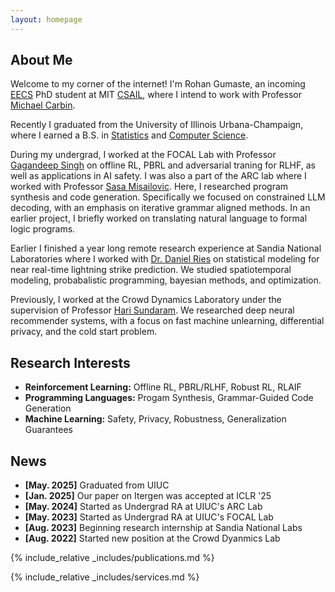 ```yaml
---
layout: homepage
---
```


## About Me

Welcome to my corner of the internet! I'm Rohan Gumaste, an incoming [EECS](https://www.eecs.mit.edu/) PhD student at MIT [CSAIL](https://csail.mit.edu), where I intend to work with Professor [Michael Carbin](https://people.csail.mit.edu/mcarbin/).

Recently I graduated from the University of Illinois Urbana-Champaign, where I earned a B.S. in [Statistics](https://stat.illinois.edu/) and [Computer Science](https://siebelschool.illinois.edu/).  

During my undergrad, I worked at the FOCAL Lab with Professor [Gagandeep Singh](https://ggndpsngh.github.io/) on offline RL, PBRL and adversarial traning for RLHF, as well as applications in AI safety. I was also a part of the ARC lab where I worked with Professor [Sasa Misailovic](https://misailo.cs.illinois.edu/). Here, I researched program synthesis and code generation. Specifically we focused on constrained LLM decoding, with an emphasis on iterative grammar aligned methods. In an earlier project, I briefly worked on translating natural language to formal logic programs. 

Earlier I finished a year long remote research experience at Sandia National Laboratories where I worked with [Dr. Daniel Ries](https://www.linkedin.com/in/daniel-ries-48589225) on statistical modeling for near real-time lightning strike prediction. We studied spatiotemporal modeling, probabalistic programming, bayesian methods, and optimization. 

Previously, I worked at the Crowd Dynamics Laboratory under the supervision of Professor [Hari Sundaram](https://sundaram.cs.illinois.edu/). We researched deep neural recommender systems, with a focus on fast machine unlearning, differential privacy, and the cold start problem.  
## Research Interests

- **Reinforcement Learning:** Offline RL, PBRL/RLHF, Robust RL, RLAIF
- **Programming Languages:** Progam Synthesis, Grammar-Guided Code Generation
- **Machine Learning:** Safety, Privacy, Robustness, Generalization Guarantees


## News
- **[May. 2025]** Graduated from UIUC 
- **[Jan. 2025]** Our paper on Itergen was accepted at ICLR '25
- **[May. 2024]** Started as Undergrad RA at UIUC's ARC Lab
- **[May. 2023]** Started as Undergrad RA at UIUC's FOCAL Lab
- **[Aug. 2023]** Beginning research internship at Sandia National Labs 
- **[Aug. 2022]** Started new position at the Crowd Dyanmics Lab

{% include_relative _includes/publications.md %}

{% include_relative _includes/services.md %}
